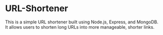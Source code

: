 # URL-Shortener

This is a simple URL shortener built using Node.js, Express, and MongoDB. It allows users to shorten long URLs into more manageable, shorter links.

